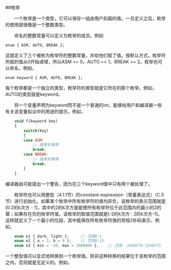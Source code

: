 ##枚举

&emsp;&emsp;一个枚举是一个类型，它可以保存一组由用户刻画的值。一旦定义之后，枚举的使用就很像是一个整数类型。

&emsp;&emsp;命名的整数常量可以定义为枚举的成员。例如

    enum { ASM, AUTO, BREAK };
    
这就定义了三个被称为枚举符的整数常量，并给他们赋了值。按默认方式，枚举符所赋的值从0开始递增，所以ASM == 0，AUTO == 1，BREAK == 2。枚举也可以命名，例如，

    enum keyword { ASM, AUTO, BREAK };
    
每个枚举都是一个独立的类型，枚举符的类型就是它所在的那个枚举。例如，AUTO的类型就是keyword。

&emsp;&emsp;将一个变量声明为keyword而不是一个普通的int，能够给用户和编译器一些有关该变量拟议中的用途的提示。例如，

```javascript
    void f(keyword key)
    {
        switch(key)
        {
        case ASM:
            // 做某些事情
            break;
        case BREAK:
            // 做某些事情
            break;
        }
    }
```

编译器由可能提出一个警告，因为在三个keyword值中只有两个被处理了。

&emsp;&emsp;枚举符也可以用整型（4.1.1节）的constant-expression（常量表达式）（C.5节）进行初始化。如果某个枚举中所有枚举符的值均非负，该枚举的表示范围就是[0:2的k次方 - 1]，其中的2的k次方是能使所有枚举符位于此范围内的最小的2的幂；如果存在负的枚举符值，该枚举的取值范围就是[-2的k次方 : 2的k次方-1]。这样就定义了一个最小的位段，其中能保存所有枚举符值的常规2补码表示，例如，

```javascript
    enum e1 { dark, light };     // 范围0:1
    enum e2 { a = 3, b = 9 };    // 范围0:15
    enum e3 { min = -10, max = 1000000 };    // 范围 -1048576:1048575
```

一个整型值可以显式地转换到一个枚举值。除非这种转换的结果位于该枚举的范围之内，否则就是无定义的。例如，

```javascript

```







